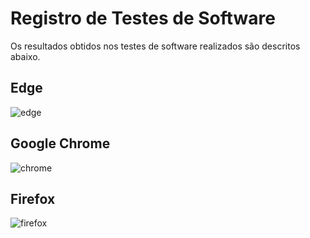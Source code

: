 # Registro de Testes de Software

Os resultados obtidos nos testes de software realizados são descritos abaixo.

<h2> Edge </h2>

![edge](https://user-images.githubusercontent.com/53317747/175750377-a929b62d-33e2-4533-8836-221e96c6ffc8.jpeg)

<h2> Google Chrome </h2>

![chrome](https://user-images.githubusercontent.com/53317747/175750389-6a87570b-5754-4138-813f-a4a6e8f9ef5a.jpeg)

<h2> Firefox </h2>

![firefox](https://user-images.githubusercontent.com/53317747/175750400-180fe8c6-04f5-4fcc-985d-d89d2a75d40f.jpeg)
